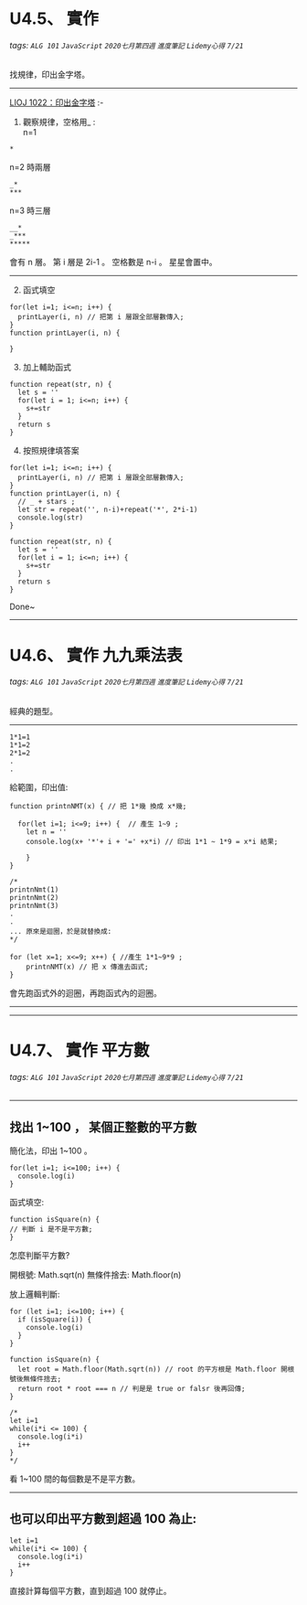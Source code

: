 # U4.5、 實作
###### tags:  `ALG 101` `JavaScript` `2020七月第四週` `進度筆記` `Lidemy心得` `7/21`

找規律，印出金字塔。

---

[LIOJ 1022：印出金字塔](https://oj.lidemy.com/problem/1022) :-  

1. 觀察規律，空格用_ :   
n=1
```
*
```
n=2 時兩層   
```
_*
***
```
n=3 時三層  
```
__*
_***
*****
```
會有 n 層。
第 i 層是 2i-1 。
空格數是 n-i  。
星星會置中。

---

2. 函式填空
```
for(let i=1; i<=n; i++) {
  printLayer(i, n) // 把第 i 層跟全部層數傳入;
}
function printLayer(i, n) {

}
```
3. 加上輔助函式
```
function repeat(str, n) {
  let s = ''
  for(let i = 1; i<=n; i++) {
    s+=str
  }
  return s
}
```
4. 按照規律填答案
```
for(let i=1; i<=n; i++) {
  printLayer(i, n) // 把第 i 層跟全部層數傳入;
}
function printLayer(i, n) {
  // _ + stars ;
  let str = repeat('', n-i)+repeat('*', 2*i-1)
  console.log(str)
} 

function repeat(str, n) {
  let s = ''
  for(let i = 1; i<=n; i++) {
    s+=str
  }
  return s
}
```
Done~

---
# U4.6、 實作 九九乘法表
###### tags:  `ALG 101` `JavaScript` `2020七月第四週` `進度筆記` `Lidemy心得` `7/21`

經典的題型。

---
````
1*1=1
1*1=2
2*1=2
.
.
````
給範圍，印出值:
```
function printnNMT(x) { // 把 1*幾 換成 x*幾; 
	
  for(let i=1; i<=9; i++) {  // 產生 1~9 ;
	let n = ''
	console.log(x+ '*'+ i + '=' +x*i) // 印出 1*1 ~ 1*9 = x*i 結果;
		
	}
}

/*
printnNmt(1)
printnNmt(2)
printnNmt(3)
.
.
... 原來是迴圈，於是就替換成:
*/

for (let x=1; x<=9; x++) { //產生 1*1~9*9 ;
	printnNMT(x) // 把 x 傳進去函式;
}
```
會先跑函式外的迴圈，再跑函式內的迴圈。

---

---
# U4.7、 實作 平方數
###### tags:  `ALG 101` `JavaScript` `2020七月第四週` `進度筆記` `Lidemy心得` `7/21`

---

## 找出 1~100 ， 某個正整數的平方數

簡化法，印出 1~100 。
```
for(let i=1; i<=100; i++) {
  console.log(i)
}
```

函式填空:
```
function isSquare(n) {
// 判斷 i 是不是平方數;
}
```

怎麼判斷平方數?

開根號: Math.sqrt(n)
無條件捨去: Math.floor(n)

放上邏輯判斷:
```
for (let i=1; i<=100; i++) {
  if (isSquare(i)) {
    console.log(i)
  }
}

function isSquare(n) {
  let root = Math.floor(Math.sqrt(n)) // root 的平方根是 Math.floor 開根號後無條件捨去;
  return root * root === n // 判是是 true or falsr 後再回傳;
}

/*
let i=1
while(i*i <= 100) {
  console.log(i*i)
  i++
}
*/
```
看 1~100 間的每個數是不是平方數。

---

## 也可以印出平方數到超過 100 為止:
```
let i=1
while(i*i <= 100) {
  console.log(i*i)
  i++
}
```
直接計算每個平方數，直到超過 100 就停止。